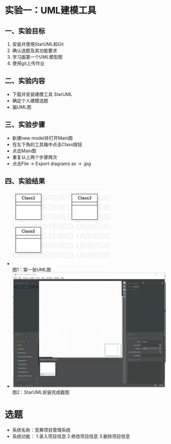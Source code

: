 
 # 实验一：UML建模工具 


 ## 一、实验目标

 1. 安装并使用StarUML和Git
 2. 确认选题及其功能要求
 3. 学习画第一个UML模型图
 4. 使用git上传作业


 ## 二、实验内容

 - 下载并安装建模工具 StarUML
 - 确定个人建模选题 
 - 画UML图
 

 ## 三、实验步骤

 - 新建new model并打开Main图
 - 在左下角的工具箱中点击Class按钮
 - 点击Main图
 - 重复以上两个步骤两次
 - 点击File -> Export diagrams as -> .jpg


 ## 四、实验结果
 - ![第一个UML图](./model1.jpg)    
 图1：第一张UML图
 - ![StarUML安装完成图](./StarUML.png)    图2：StarUML安装完成截图

# 选题

- 系统名称：竞赛项目管理系统 
- 系统功能：
1.录入项目信息
2.修改项目信息
3.删除项目信息
